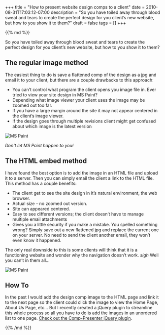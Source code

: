 +++
title = "How to present website design comps to a client"
date = 2010-08-31T17:03:12-07:00
description = "So you have toiled away through blood sweat and tears to create the perfect design for you client’s new website, but how to you show it to them?"
draft = false
tags = []
+++

<div class="article__column markdown">
{{% md %}}

<p class="page-intro__description">So you have toiled away through blood sweat and tears to create the perfect design for you client’s new website, but how to you show it to them?</p>

## The regular image method

The easiest thing to do is save a flattened comp of the design as a jpg and email it to your client, but there are a couple drawbacks to this approach:

- You can’t control what program the client opens you image file in. Ever tried to view your site design in MS Paint?
- Depending what image viewer your client uses the image may be zoomed out too far.
- If you have a large margin around the site it may not appear centered in the client’s image viewer.
- If the design goes through multiple revisions client might get confused about which image is the latest version

<img src="/files/how-to-present/ms-paint.jpg" alt="MS Paint">

*Don't let MS Paint happen to you!*

## The HTML embed method

I have found the best option is to add the image in an HTML file and upload it to a server. Then you can simply email the client a link to the HTML file. This method has a couple benefits:

- The client get to see the site design in it’s natural environment, the web browser.
- Actual size – no zoomed out version.
- Site can appeared centered.
- Easy to see different versions; the client doesn’t have to manage multiple email attachments
- Gives you a little security if you make a mistake. You spelled something wrong? Simply save out a new flattened jpg and replace the current one on your server. No need to send the client another email, they won’t even know it happened.

The only real downside to this is some clients will think that it is a functioning website and wonder why the navigation doesn’t work. *sigh* Well you can’t in them all…

<img src="/files/how-to-present/ms-paint.jpg" alt="MS Paint">

## How To

In the past I would add the design comp image to the HTML page and link it to the next page so the client could click the image to view the Home Page, About Us Page, etc… But I recently created a jQuery plugin to streamline this whole process so all you have to do is add the images in an unordered list to one page. [Check out the Comp-Presenter jQuery plugin](/articles/comp-presenter-jquery-plugin).

{{% /md %}}
</div>
